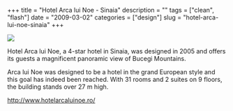 +++
title = "Hotel Arca lui Noe - Sinaia"
description = ""
tags = ["clean", "flash"]
date = "2009-03-02"
categories = ["design"]
slug = "hotel-arca-lui-noe-sinaia"
+++


 

  <div id="screens-thumbs" class="clearfix">
    <div class="txt-center" id="design-submission"><a href="http://www.hotelarcaluinoe.ro/"><img id='bluga-thumbnail-1513' class='bluga-thumbnail large' src='/media/bluga/
wt49ab948159034.jpg'/></a></div>  
  </div>   
<p>Hotel Arca lui Noe, a 4-star hotel in Sinaia, was designed in 2005 and offers its guests a magnificent panoramic view of Bucegi Mountains.</p>
<p>Arca lui Noe was designed to be a hotel in the grand European style and this goal has indeed been reached. With 31 rooms and 2 suites on 9 floors, the building stands over 27 m high.</p>
<p><a href="http://www.hotelarcaluinoe.ro/">http://www.hotelarcaluinoe.ro/</a></p>




